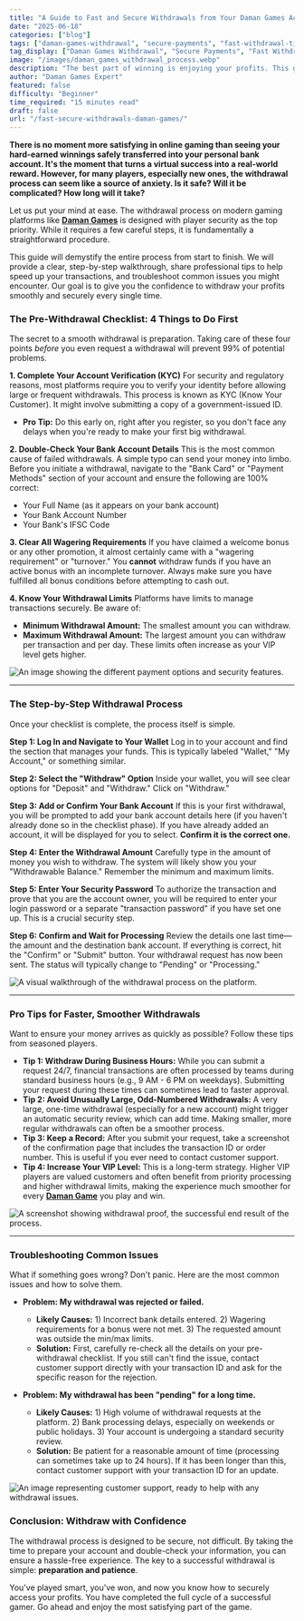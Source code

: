 ```yaml
---
title: "A Guide to Fast and Secure Withdrawals from Your Daman Games Account"
date: "2025-06-18"
categories: ["blog"]
tags: ["daman-games-withdrawal", "secure-payments", "fast-withdrawal-tips", "daman-guide", "cash-out"]
tag_display: ["Daman Games Withdrawal", "Secure Payments", "Fast Withdrawal Tips", "Daman Guide", "Cash Out"]
image: "/images/daman_games_withdrawal_process.webp"
description: "The best part of winning is enjoying your profits. This guide provides a step-by-step walkthrough of the withdrawal process and shares pro tips to ensure your money reaches you quickly and securely."
author: "Daman Games Expert"
featured: false
difficulty: "Beginner"
time_required: "15 minutes read"
draft: false
url: "/fast-secure-withdrawals-daman-games/"
---
```


**There is no moment more satisfying in online gaming than seeing your hard-earned winnings safely transferred into your personal bank account. It's the moment that turns a virtual success into a real-world reward. However, for many players, especially new ones, the withdrawal process can seem like a source of anxiety. Is it safe? Will it be complicated? How long will it take?**

Let us put your mind at ease. The withdrawal process on modern gaming platforms like **[Daman Games](https://daman-game.world "Daman Games")** is designed with player security as the top priority. While it requires a few careful steps, it is fundamentally a straightforward procedure.

This guide will demystify the entire process from start to finish. We will provide a clear, step-by-step walkthrough, share professional tips to help speed up your transactions, and troubleshoot common issues you might encounter. Our goal is to give you the confidence to withdraw your profits smoothly and securely every single time.

### **The Pre-Withdrawal Checklist: 4 Things to Do First**

The secret to a smooth withdrawal is preparation. Taking care of these four points *before* you even request a withdrawal will prevent 99% of potential problems.

**1. Complete Your Account Verification (KYC)**
For security and regulatory reasons, most platforms require you to verify your identity before allowing large or frequent withdrawals. This process is known as KYC (Know Your Customer). It might involve submitting a copy of a government-issued ID.
* **Pro Tip:** Do this early on, right after you register, so you don't face any delays when you're ready to make your first big withdrawal.

**2. Double-Check Your Bank Account Details**
This is the most common cause of failed withdrawals. A simple typo can send your money into limbo. Before you initiate a withdrawal, navigate to the "Bank Card" or "Payment Methods" section of your account and ensure the following are 100% correct:
* Your Full Name (as it appears on your bank account)
* Your Bank Account Number
* Your Bank's IFSC Code

**3. Clear All Wagering Requirements**
If you have claimed a welcome bonus or any other promotion, it almost certainly came with a "wagering requirement" or "turnover." You **cannot** withdraw funds if you have an active bonus with an incomplete turnover. Always make sure you have fulfilled all bonus conditions before attempting to cash out.

**4. Know Your Withdrawal Limits**
Platforms have limits to manage transactions securely. Be aware of:
* **Minimum Withdrawal Amount:** The smallest amount you can withdraw.
* **Maximum Withdrawal Amount:** The largest amount you can withdraw per transaction and per day. These limits often increase as your VIP level gets higher.

![An image showing the different payment options and security features.](/images/daman_games_payment_options.webp)

---

### **The Step-by-Step Withdrawal Process**

Once your checklist is complete, the process itself is simple.

**Step 1: Log In and Navigate to Your Wallet**
Log in to your account and find the section that manages your funds. This is typically labeled "Wallet," "My Account," or something similar.

**Step 2: Select the "Withdraw" Option**
Inside your wallet, you will see clear options for "Deposit" and "Withdraw." Click on "Withdraw."

**Step 3: Add or Confirm Your Bank Account**
If this is your first withdrawal, you will be prompted to add your bank account details here (if you haven't already done so in the checklist phase). If you have already added an account, it will be displayed for you to select. **Confirm it is the correct one.**

**Step 4: Enter the Withdrawal Amount**
Carefully type in the amount of money you wish to withdraw. The system will likely show you your "Withdrawable Balance." Remember the minimum and maximum limits.

**Step 5: Enter Your Security Password**
To authorize the transaction and prove that you are the account owner, you will be required to enter your login password or a separate "transaction password" if you have set one up. This is a crucial security step.

**Step 6: Confirm and Wait for Processing**
Review the details one last time—the amount and the destination bank account. If everything is correct, hit the "Confirm" or "Submit" button. Your withdrawal request has now been sent. The status will typically change to "Pending" or "Processing."

![A visual walkthrough of the withdrawal process on the platform.](/images/daman_games_withdrawal_process.webp)

---

### **Pro Tips for Faster, Smoother Withdrawals**

Want to ensure your money arrives as quickly as possible? Follow these tips from seasoned players.

* **Tip 1: Withdraw During Business Hours:** While you can submit a request 24/7, financial transactions are often processed by teams during standard business hours (e.g., 9 AM - 6 PM on weekdays). Submitting your request during these times can sometimes lead to faster approval.
* **Tip 2: Avoid Unusually Large, Odd-Numbered Withdrawals:** A very large, one-time withdrawal (especially for a new account) might trigger an automatic security review, which can add time. Making smaller, more regular withdrawals can often be a smoother process.
* **Tip 3: Keep a Record:** After you submit your request, take a screenshot of the confirmation page that includes the transaction ID or order number. This is useful if you ever need to contact customer support.
* **Tip 4: Increase Your VIP Level:** This is a long-term strategy. Higher VIP players are valued customers and often benefit from priority processing and higher withdrawal limits, making the experience much smoother for every **[Daman Game](https://daman-game.world "Daman Game")** you play and win.

![A screenshot showing withdrawal proof, the successful end result of the process.](/images/daman_games_withdrawal_proof_screenshot.webp)

---

### **Troubleshooting Common Issues**

What if something goes wrong? Don't panic. Here are the most common issues and how to solve them.

* **Problem: My withdrawal was rejected or failed.**
    * **Likely Causes:** 1) Incorrect bank details entered. 2) Wagering requirements for a bonus were not met. 3) The requested amount was outside the min/max limits.
    * **Solution:** First, carefully re-check all the details on your pre-withdrawal checklist. If you still can't find the issue, contact customer support directly with your transaction ID and ask for the specific reason for the rejection.

* **Problem: My withdrawal has been "pending" for a long time.**
    * **Likely Causes:** 1) High volume of withdrawal requests at the platform. 2) Bank processing delays, especially on weekends or public holidays. 3) Your account is undergoing a standard security review.
    * **Solution:** Be patient for a reasonable amount of time (processing can sometimes take up to 24 hours). If it has been longer than this, contact customer support with your transaction ID for an update.

![An image representing customer support, ready to help with any withdrawal issues.](/images/daman_games_customer_support_contact.webp)

### **Conclusion: Withdraw with Confidence**

The withdrawal process is designed to be secure, not difficult. By taking the time to prepare your account and double-check your information, you can ensure a hassle-free experience. The key to a successful withdrawal is simple: **preparation and patience**.

You've played smart, you've won, and now you know how to securely access your profits. You have completed the full cycle of a successful gamer. Go ahead and enjoy the most satisfying part of the game.